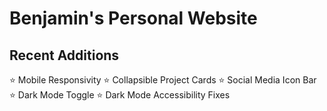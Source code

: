 # Benjamin's Personal Website 

## Recent Additions
:star: Mobile Responsivity
:star: Collapsible Project Cards
:star: Social Media Icon Bar
:star: Dark Mode Toggle
:star: Dark Mode Accessibility Fixes
